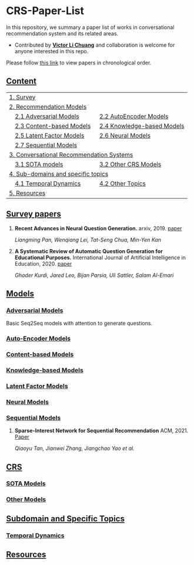 # CRS-Paper-List
In this repository, we summary a paper list of works in conversational recommendation system and its related areas.


- Contributed by **[Victor Li Chuang](github.com/xiaowudeshen)** and collaboration is welcome for anyone interested in this repo.

Please follow [this link](./README_by_year.md) to view papers in chronological order. 

## [Content](#content)

<table>
<tr><td colspan="2"><a href="#survey-papers">1. Survey</a></td></tr> 
<tr><td colspan="2"><a href="#models">2. Recommendation Models</a></td></tr>
<tr>
    <td>&emsp;<a href="#adversarial-models">2.1 Adversarial Models</a></td>
    <td>&ensp;<a href="#autoencoder-models">2.2 AutoEncoder Models</a></td>
</tr>
<tr>
    <td>&emsp;<a href="#content-based-models">2.3 Content-based Models</a></td>
    <td>&ensp;<a href="#knowledge-based-modelss">2.4 Knowledge-based Models</a></td>
</tr>
<tr>
    <td>&emsp;<a href="#latent-factor-models">2.5 Latent Factor Models</a></td>
    <td>&ensp;<a href="#neural-models">2.6 Neural Models</a></td>
</tr>
<tr>
    <td>&emsp;<a href="#sequential-models">2.7 Sequential Models</a></td>
</tr>

<tr><td colspan="3"><a href="#crs">3. Conversational Recommendation Systems</a></td></tr> 
<tr>
    <td>&emsp;<a href="#sota-models">3.1 SOTA models</a></td>
    <td>&ensp;<a href="#other-models">3.2 Other CRS Models</a></td>
</tr> 

<tr><td colspan="2"><a href="#sub-domain-and-specific-topics">4. Sub-domains and specific topics</a></td></tr>
<tr>
    <td>&emsp;<a href="#temporal-dynamics">4.1 Temporal Dynamics</a></td>
    <td>&ensp;<a href="#other-topics">4.2 Other Topics</a></td>
</tr>     
    
<tr><td colspan="2"><a href="#resources">5. Resources</a></td></tr>
</table>

## [Survey papers](#content)
1. **Recent Advances in Neural Question Generation.** arxiv, 2019. [paper](https://arxiv.org/pdf/1905.08949.pdf)
    
    *Liangming Pan, Wenqiang Lei, Tat-Seng Chua, Min-Yen Kan* 

2. **A Systematic Review of Automatic Question Generation for Educational Purposes.** International Journal of Artificial Intelligence in Education, 2020. [paper](https://link.springer.com/content/pdf/10.1007/s40593-019-00186-y.pdf)
    
    *Ghader Kurdi, Jared Leo, Bijan Parsia, Uli Sattler, Salam Al-Emari* 

## [Models](#content)   

### [Adversarial Models](#models)

Basic Seq2Seq models with attention to generate questions. 


    
### [Auto-Encoder Models](#autoencoder-models)





### [Content-based Models](#content-based-models)





### [Knowledge-based Models](#knowledge-based-models)



### [Latent Factor Models](#latent-factor-models)



### [Neural Models](#neural-models)



### [Sequential Models](#sequential-models)  
1. **Sparse-Interest Network for Sequential Recommendation** ACM, 2021. [Paper](https://arxiv.org/pdf/2102.09267.pdf) 
   
   *Qiaoyu Tan, Jianwei Zhang, Jiangchao Yao et al.*    
    
    
## [CRS](#content)



### [SOTA Models](#crs)



### [Other Models](#other-models)



## [Subdomain and Specific Topics](#sub-domain-and-specific-topics)



### [Temporal Dynamics](#sub-domain-and-specific-topics)


## [Resources](#resources)

